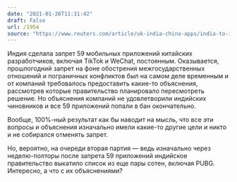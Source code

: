 ```yaml
---
date: "2021-01-26T11:31:42"
draft: False
url: /1954
source: "https://www.reuters.com/article/uk-india-china-apps/india-to-impose-permanent-ban-on-59-chinese-apps-including-tiktok-indian-media-idUSKBN29U2G6"
---
```


Индия сделала запрет 59 мобильных приложений китайских разработчиков, включая TikTok и WeChat, постоянным. Оказывается, прошлогодний запрет на фоне обострения межгосударственных отношений и пограничных конфликтов был на самом деле временным и от компаний требовалось предоставить какие-то объяснения, рассмотрев которые правительство планировало пересмотреть решение. Но объяснения компаний не удовлетворили индийских чиновников и все 59 приложений попали в бан окончательно.

Вообще, 100%-ный результат как бы наводит на мысль, что все эти вопросы и объяснения изначально имели какие-то другие цели и никто и не собирался отменять запрет. 

Но, вероятно, на очереди вторая партия — ведь изначально через неделю-полторы после запрета 59 приложений индийское правительство выкатило список из еще пары сотен, включая PUBG. Интересно, а что с их объяснениями?
